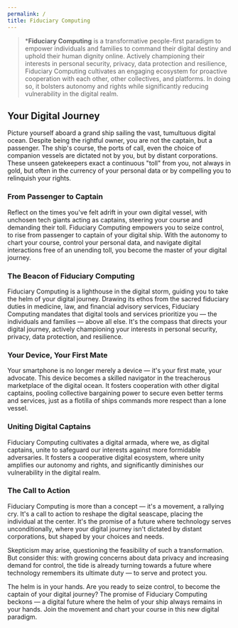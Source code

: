 ```yaml
---
permalink: /
title: Fiduciary Computing
---
```


> ***Fiduciary Computing** is a transformative people-first paradigm to empower individuals and families to command their digital destiny and uphold their human dignity online. Actively championing their interests in personal security, privacy, data protection and resilience, Fiduciary Computing cultivates an engaging ecosystem for proactive cooperation with each other, other collectives, and platforms. In doing so, it bolsters autonomy and rights while significantly reducing vulnerability in the digital realm.

## Your Digital Journey

Picture yourself aboard a grand ship sailing the vast, tumultuous digital ocean. Despite being the rightful owner, you are not the captain, but a passenger. The ship's course, the ports of call, even the choice of companion vessels are dictated not by you, but by distant corporations. These unseen gatekeepers exact a continuous "toll" from you, not always in gold, but often in the currency of your personal data or by compelling you to relinquish your rights.

### From Passenger to Captain

Reflect on the times you've felt adrift in your own digital vessel, with unchosen tech giants acting as captains, steering your course and demanding their toll. Fiduciary Computing empowers you to seize control, to rise from passenger to captain of your digital ship. With the autonomy to chart your course, control your personal data, and navigate digital interactions free of an unending toll, you become the master of your digital journey.

### The Beacon of Fiduciary Computing

Fiduciary Computing is a lighthouse in the digital storm, guiding you to take the helm of your digital journey. Drawing its ethos from the sacred fiduciary duties in medicine, law, and financial advisory services, Fiduciary Computing mandates that digital tools and services prioritize you — the individuals and families — above all else. It's the compass that directs your digital journey, actively championing your interests in personal security, privacy, data protection, and resilience.

### Your Device, Your First Mate

Your smartphone is no longer merely a device — it's your first mate, your advocate. This device becomes a skilled navigator in the treacherous marketplace of the digital ocean. It fosters cooperation with other digital captains, pooling collective bargaining power to secure even better terms and services, just as a flotilla of ships commands more respect than a lone vessel.

### Uniting Digital Captains

Fiduciary Computing cultivates a digital armada, where we, as digital captains, unite to safeguard our interests against more formidable adversaries. It fosters a cooperative digital ecosystem, where unity amplifies our autonomy and rights, and significantly diminishes our vulnerability in the digital realm.

### The Call to Action

Fiduciary Computing is more than a concept — it's a movement, a rallying cry. It's a call to action to reshape the digital seascape, placing the individual at the center. It's the promise of a future where technology serves unconditionally, where your digital journey isn't dictated by distant corporations, but shaped by your choices and needs.

Skepticism may arise, questioning the feasibility of such a transformation. But consider this: with growing concerns about data privacy and increasing demand for control, the tide is already turning towards a future where technology remembers its ultimate duty — to serve and protect you.

The helm is in your hands. Are you ready to seize control, to become the captain of your digital journey? The promise of Fiduciary Computing beckons — a digital future where the helm of your ship always remains in your hands. Join the movement and chart your course in this new digital paradigm.

